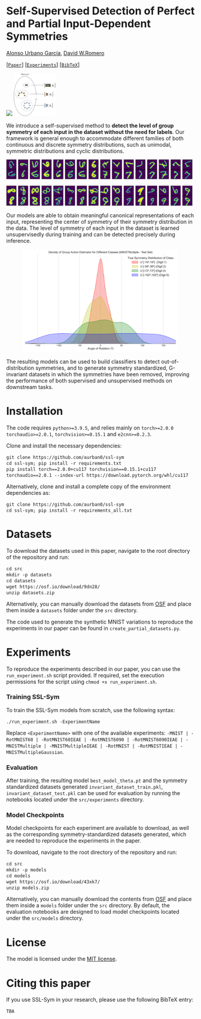 # Self-Supervised Detection of Perfect and Partial Input-Dependent Symmetries

[Alonso Urbano García](https://alonsourbano.com/), [David W.Romero](https://www.davidromero.ml/)

[[`Paper`](https://openreview.net/pdf?id=NTNLlEmx8Y)] [[`Experiments`](#Experiments)] [[`BibTeX`](#Citing-this-paper)]


<p float="left">
  <img src="assets/img_1_2_so2_unsupervised-min.png" width="65.%" />
  <img src="assets/img_1_1_so2_unsupervised.png" width="22.%" /> 
</p>

We introduce a self-supervised method to **detect the level of group symmetry of each input in the dataset without the need for labels**.
Our framework is general enough to accommodate different families of both continuous and discrete symmetry distributions, such as unimodal, 
symmetric distributions and cyclic distributions.

<p float="left">
  <img src="assets/Standardized_6.png" width="49.%" />
  <img src="assets/Standardized_7.png" width="49.%" /> 
</p>
<p float="left">
  <img src="assets/Standardized_8.png" width="49.%" />
  <img src="assets/Standardized_9.png" width="49.%" /> 
</p>

Our models are able to obtain meaningful canonical representations of each input, representing the
center of symmetry of their symmetry distribution in the data.
The level of symmetry of each input in the dataset is learned unsupervisedly during training and can be detected precisely during inference.

<p align="center">
  <img src="assets/kde_plot.png" width="82%" />
</p>

The resulting models can be used to build classifiers to detect out-of-distribution
symmetries, and to generate symmetry standardized, G-invariant datasets in which 
the symmetries have been removed, improving the performance of both supervised and unsupervised methods on downstream
tasks.
# Installation
The code requires `python>=3.9.5`, and relies mainly on `torch>=2.0.0` `torchaudio>=2.0.1`, `torchvision>=0.15.1`
 and `e2cnn>=0.2.3`.

Clone and install the necessary dependencies:
```
git clone https://github.com/aurban0/ssl-sym
cd ssl-sym; pip install -r requirements.txt
pip install torch==2.0.0+cu117 torchvision==0.15.1+cu117 torchaudio==2.0.1 --index-url https://download.pytorch.org/whl/cu117
```

Alternatively, clone and install a complete copy of the environment dependencies as:
```
git clone https://github.com/aurban0/ssl-sym
cd ssl-sym; pip install -r requirements_all.txt
```
# Datasets
To download the datasets used in this paper, navigate to the root directory of the repository and run:
```
cd src
mkdir -p datasets
cd datasets
wget https://osf.io/download/9dn28/
unzip datasets.zip
```
Alternatively, you can manually download the datasets from [OSF](`https://osf.io/download/9dn28/`) and 
place them inside a `datasets` folder under the `src` directory. 

The code used to generate the synthetic MNIST variations to reproduce the experiments in our paper can be found in `create_partial_datasets.py`. 
# Experiments
To reproduce the experiments described in our paper, you can use the `run_experiment.sh` script provided.
If required, set the execution permissions for the script using `chmod +x run_experiment.sh`.

### Training SSL-Sym
To train the SSL-Sym models from scratch, use the following syntax:
```
./run_experiment.sh -ExperimentName
```
Replace `<ExperimentName>` with one of the available experiments: 
`-MNIST | -RotMNIST60 | -RotMNIST60IEAE | -RotMNIST6090 | -RotMNIST6090IEAE | -MNISTMultiple | -MNISTMultipleIEAE | -RotMNIST | -RotMNISTIEAE | -MNISTMultipleGaussian`.

### Evaluation
After training, the resulting model `best_model_theta.pt` and the symmetry standardized datasets generated
`invariant_dataset_train.pkl`, `invariant_dataset_test.pkl` can be used for evaluation by running the notebooks located
under the `src/experiments` directory.

### Model Checkpoints
Model checkpoints for each experiment are available to download, as well as the corresponding symmetry-standardized
datasets generated, which are needed to reproduce the experiments in the paper. 

To download, navigate to the root directory of the repository and run:
```
cd src
mkdir -p models
cd models
wget https://osf.io/download/43xk7/
unzip models.zip
```
Alternatively, you can manually download the contents from [OSF](https://osf.io/download/43xk7/) and 
place them inside a `models` folder under the `src` directory. By default, the evaluation notebooks are
designed to load model checkpoints located under the `src/models` directory.

# License
The model is licensed under the [MIT license](LICENSE).

# Citing this paper
If you use SSL-Sym in your research, please use the following BibTeX entry:
```
TBA
```
